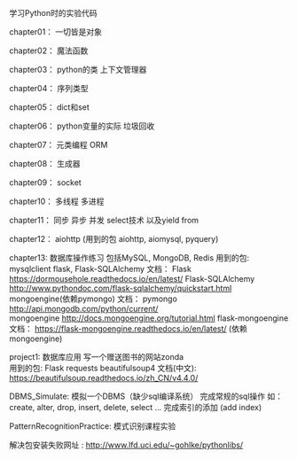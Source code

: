学习Python时的实验代码

chapter01： 一切皆是对象

chapter02：	魔法函数

chapter03：	python的类 上下文管理器

chapter04：	序列类型

chapter05：	dict和set

chapter06：	python变量的实际 垃圾回收

chapter07：	元类编程 ORM

chapter08：	生成器

chapter09：	socket

chapter10： 多线程 多进程

chapter11：	同步 异步 并发 select技术 以及yield from

chapter12：	aiohttp	(用到的包 aiohttp, aiomysql, pyquery)

chapter13: 	数据库操作练习 包括MySQL, MongoDB, Redis 
			用到的包: mysqlclient 
					 flask, Flask-SQLAlchemy	文档：	Flask https://dormousehole.readthedocs.io/en/latest/
														Flask-SQLAlchemy http://www.pythondoc.com/flask-sqlalchemy/quickstart.html
					 mongoengine(依赖pymongo)  	文档：	pymongo http://api.mongodb.com/python/current/  
														mongoengine http://docs.mongoengine.org/tutorial.html
					 flask-mongoengine			文档： 	https://flask-mongoengine.readthedocs.io/en/latest/	(依赖 mongoengine)
					 
project1:	数据库应用 写一个赠送图书的网站zonda  
			用到的包: 
				Flask
				requests
				beautifulsoup4					文档(中文): 	https://beautifulsoup.readthedocs.io/zh_CN/v4.4.0/

DBMS_Simulate:	模拟一个DBMS（缺少sql编译系统）
				完成常规的sql操作 如：create, alter, drop, insert, delete, select ...
				完成索引的添加 (add index)

PatternRecognitionPractice:		模式识别课程实验

解决包安装失败网址 : http://www.lfd.uci.edu/~gohlke/pythonlibs/